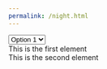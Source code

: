 ```yaml
---
permalink: /night.html
---
```

<html lang="en">
<head>
  <meta charset="UTF-8">
  <meta name="viewport" content="width=device-width, initial-scale=1.0">
  <title>Fade In/Out on Dropdown Select</title>
  <style>
    .fadingElement {
      opacity: 1;
      transition: opacity 0.5s ease;
    }

    .fade-out {
      opacity: 0;
    }
  </style>
</head>
<body>
  <select id="dropdown">
    <option value="option1">Option 1</option>
    <option value="option2">Option 2</option>
    <option value="option3">Option 3</option>
  </select>

  <div id="firstElement" class="fadingElement">This is the first element</div>
  <div id="secondElement" class="fadingElement">This is the second element</div>

  <script>
    const dropdown = document.getElementById('dropdown');
    const firstElement = document.getElementById('firstElement');
    const secondElement = document.getElementById('secondElement');

    function fadeElementsOut() {
      // Fade out first element, then fade out second element after a delay
      firstElement.classList.add('fade-out');
      setTimeout(() => {
        secondElement.classList.add('fade-out');
      }, 500); // Delay after first element fades out
    }

    function fadeElementsIn() {
      // Fade in second element, then fade in first element after a delay
      secondElement.style.opacity = '1'; // Ensure second element is initially visible
      setTimeout(() => {
        firstElement.style.opacity = '1'; // Ensure first element is visible before fading in
      }, 500); // Delay before first element fades in
    }

    dropdown.addEventListener('change', function() {
      if (dropdown.value === 'option2') {
        fadeElementsOut();
      } else {
        fadeElementsIn();
      }
    });
  </script>
</body>
</html>
